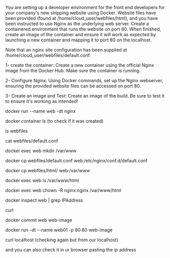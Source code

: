 You are setting up a developer environment for the front end developers for your company's new shipping website using Docker. Website files have been provided (found at /home/cloud_user/webfiles/html), and you have been instructed to use Nginx as the underlying web server. Create a containered environment that runs the website on port 80. When finished, create an image of the container and ensure it will work as expected by launching a new container and mapping it to port 80 on the localhost.

Note that an nginx site configuration has been supplied at /home/cloud_user/webfiles/default.conf.

1- create the container:
Create a new container using the official Nginx image from the Docker Hub. Make sure the container is running.

2- Configure Nginx:
Using Docker commands, set up the Nginx webserver, ensuring the provided website files can be accessed on port 80.

3- Create an image and Test:
Create an image of the build. Be sure to test it to ensure it's working as intended!

docker run --name web -dt nginx

docker container ls (to check if it was created)

ls webfiles

cat webfiles/default.conf

docker exec web mkdir /var/www

docker cp webfiles/default.conf web:/etc/nginx/conf.d/default.conf

docker cp webfiles/html/ web:/var/www

docker exec web ls /var/www/html

docker exec web chown -R nginx:nginx /var/www/html

docker inspect web | grep IPAddress

curl <ip address>

docker commit web web-image

docker run -dt --name web01 -p 80:80 web-image

curl localhost (checking again but from our localhost)

and you can also check it in ur browser pasting the ip address